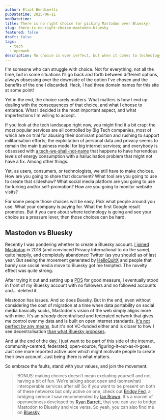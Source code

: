 ```yaml
---
author: Eliot Bendinelli
pubDatetime: 2025-06-11
modDatetime: 
title: There is no right choice (or picking Mastodon over Bluesky)
slug: there-is-no-right-choice-mastodon-bluesky
featured: false
draft: false
tags:
  - tech
  - openweb
description: No choice is ever perfect, but when it comes to technology, embracing the imperfections is what matters (or why I use Mastodon)
---
```

I'm someone who can struggle with choice. Not for everything, not all the time, but in some situations I'll go back and forth between different options, always obsessing over the downside of the option I've chosen and the benefits of the one I discarded. Heck, I had three domain names for this site at some point!

Yet in the end, the choice rarely matters. What matters is how I end up dealing with the consequences of that choice, and what I choose to embrace. What I decided is the most important aspect, and what imperfections I'm willing to accept. 

If you look at the tech landscape right now, you might find it a bit crap: the most popular services are all controlled by Big Tech companies, most of which are on trial for abusing their dominant position and rushing to support militarisation efforts; the exploitation of personal data and privacy seems to remain the main business model for big internet services; and everybody is obsessed with [a tech-we-shall-not-name](/posts/why-i-would-rather-push-against-ai) that happens to have horrendous levels of energy consumption with a hallucination problem that might not have a fix. Among other things.

Yet, as users, consumers, or technologists, we still have to make choices. How are you going to share that document? What tool are you going to use to create that slideshow? What social media platform are you going to use for lurking and/or self-promotion? How are you going to monitor website visits?

For some people those choices will be easy. Pick what people around you use. What your company is paying for. What the first Google result promotes. But if you care about where technology is going and see your choice as a pressure lever, then those choices can be hard.

## Mastodon vs Bluesky

Recently I was pondering whether to create a Bluesky account. [I joined Mastodon](https://mamot.fr/@bendineliot) in 2018 (and convinced Privacy International to do the same), quite happily, and completely abandoned Twitter (as you should) as of last year. But seeing the movement generated by [HelloQuitX](https://helloquittex.com/) and people that barely use social media move to Bluesky got me tempted. The novelty effect was quite strong.

After trying it out and setting up a [PDS](https://github.com/bluesky-social/pds) for good measure, I eventually stood in front of my Bluesky account with no followers and no followed accounts and... deleted it. 

Mastodon has issues. And so does Buesky. But in the end, even without considering the cost of migration at a time when data portability on social media basically sucks, Mastodon's vision of the web simply aligns more with mine. It's an *already* decentralised and federated network that gives me control over my data and is built on open internet standards. [It's not perfect by any means](https://2ality.com/2024/11/mastodon-weaknesses.html), but it's not VC-funded either and is closer to how I see decentralisation [than what Bluesky proposes](https://dustycloud.org/blog/how-decentralized-is-bluesky/).

And at the end of the day, I just want to be part of this side of the internet, community-centred, federated, open-source, figuring-it-out-as-it-goes. Just one more reported active user which might motivate people to create their own account. Just being there is what matters.

So embrace the faults, stand with your values, and join the movement.

> BONUS: making choices doesn't mean excluding yourself and not having a bit of fun. We're talking about open and (somewhat) interoperable services after all! So if you want to be present on both of these networks but only active on one, check out [Bridgy Fed](https://fed.brid.gy/), a bridging service I saw recommended by [Ian Brown](https://www.ianbrown.tech/2024/10/09/mastodon-and-bluesky-show-interoperability-in-action/). It's a marvel of openwebness developed by [Ryan Barrett](https://snarfed.org/about), that you can use to bridge Mastodon to Bluesky and vice versa. So yeah, you can also find me on [Bluesky](https://bsky.app/profile/bendineliot.mamot.fr.ap.brid.gy)
